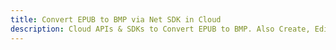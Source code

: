 ---title: Convert EPUB to BMP via Net SDK in Clouddescription: Cloud APIs & SDKs to Convert EPUB to BMP. Also Create, Edit & Render Microsoft Word & OpenOffice documents in the Cloud.---